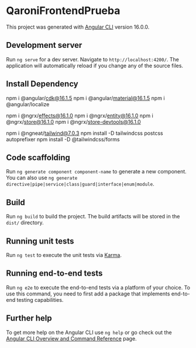 # QaroniFrontendPrueba

This project was generated with [Angular CLI](https://github.com/angular/angular-cli) version 16.0.0.

## Development server

Run `ng serve` for a dev server. Navigate to `http://localhost:4200/`. The application will automatically reload if you change any of the source files.

## Install Dependency
npm i @angular/cdk@16.1.5 
npm i @angular/material@16.1.5
npm i @angular/localize

npm i @ngrx/effects@16.1.0 
npm i @ngrx/entity@16.1.0 
npm i @ngrx/store@16.1.0 
npm i @ngrx/store-devtools@16.1.0

npm i @ngneat/tailwind@7.0.3 
npm install -D tailwindcss postcss autoprefixer
npm install -D @tailwindcss/forms

## Code scaffolding

Run `ng generate component component-name` to generate a new component. You can also use `ng generate directive|pipe|service|class|guard|interface|enum|module`.

## Build

Run `ng build` to build the project. The build artifacts will be stored in the `dist/` directory.

## Running unit tests

Run `ng test` to execute the unit tests via [Karma](https://karma-runner.github.io).

## Running end-to-end tests

Run `ng e2e` to execute the end-to-end tests via a platform of your choice. To use this command, you need to first add a package that implements end-to-end testing capabilities.

## Further help

To get more help on the Angular CLI use `ng help` or go check out the [Angular CLI Overview and Command Reference](https://angular.io/cli) page.

